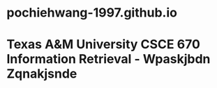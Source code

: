 # pochiehwang-1997.github.io

# Texas A&M University CSCE 670 Information Retrieval - Wpaskjbdn Zqnakjsnde
